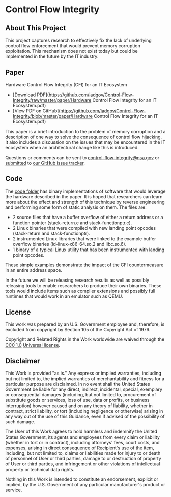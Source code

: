 # Control Flow Integrity

## About This Project

This project captures research to effectively fix the lack of underlying control flow enforcement that would prevent memory corruption exploitation. This mechanism does not exist today but could be implemented in the future by the IT industry.

## Paper

Hardware Control Flow Integrity (CFI) for an IT Ecosystem
* [Download PDF](https://github.com/iadgov/Control-Flow-Integrity/raw/master/paper/Hardware Control Flow Integrity for an IT Ecosystem.pdf)
* [View PDF on GitHub](https://github.com/iadgov/Control-Flow-Integrity/blob/master/paper/Hardware Control Flow Integrity for an IT Ecosystem.pdf)

This paper is a brief introduction to the problem of memory corruption and a description of one way to solve the consequence of control flow hijacking. It also includes a discussion on the issues that may be encountered in the IT ecosystem when an architectural change like this is introduced.
 
Questions or comments can be sent to control-flow-integrity@nsa.gov or [submitted](https://github.com/iadgov/Control-Flow-Integrity/issues/new) to [our GitHub issue tracker](https://github.com/iadgov/Control-Flow-Integrity/issues).

## Code 

The [code folder](https://github.com/iadgov/Control-Flow-Integrity/tree/master/code) has binary implementations of software that would leverage the hardware described in the paper. It is hoped that researchers can learn more about the effect and strength of this technique by reverse engineering and performing some form of static analysis on them. The files are:

* 2 source files that have a buffer overflow of either a return address or a function pointer (stack-return.c and stack-functionptr.c).
* 2 Linux binaries that were compiled with new landing point opcodes (stack-return and stack-functionptr).
* 2 instrumented Linux libraries that were linked to the example buffer overflow binaries (ld-linux-x86-64.so.2 and libc.so.6).
* 1 binary of a typical Linux utility that has been instrumented with landing point opcodes.

These simple examples demonstrate the impact of the CFI countermeasure in an entire address space.

In the future we will be releasing research results as well as possibly releasing tools to enable researchers to produce their own binaries. These tools would include items such as compiler extensions and possibly full runtimes that would work in an emulator such as QEMU.


## License
This work was prepared by an U.S. Government employee and, therefore, is excluded from copyright by Section 105 of the Copyright Act of 1976.

Copyright and Related Rights in the Work worldwide are waived through the [CC0 1.0](https://creativecommons.org/publicdomain/zero/1.0/) [Universal license](https://creativecommons.org/publicdomain/zero/1.0/legalcode).

## Disclaimer
This Work is provided "as is." Any express or implied warranties, including but not limited to, the
implied warranties of merchantability and fitness for a particular purpose are disclaimed. In no event
shall the United States Government be liable for any direct, indirect, incidental, special, exemplary or
consequential damages (including, but not limited to, procurement of substitute goods or services, loss
of use, data or profits, or business interruption) however caused and on any theory of liability, whether
in contract, strict liability, or tort (including negligence or otherwise) arising in any way out of the use of
this Guidance, even if advised of the possibility of such damage.

The User of this Work agrees to hold harmless and indemnify the United States Government, its agents
and employees from every claim or liability (whether in tort or in contract), including attorneys' fees,
court costs, and expenses, arising in direct consequence of Recipient's use of the item, including, but not
limited to, claims or liabilities made for injury to or death of personnel of User or third parties, damage
to or destruction of property of User or third parties, and infringement or other violations of intellectual
property or technical data rights.

Nothing in this Work is intended to constitute an endorsement, explicit or implied, by the U.S.
Government of any particular manufacturer's product or service.

